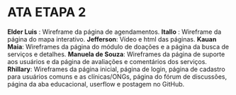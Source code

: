 # ATA ETAPA 2
**Elder Luis** : Wireframe da página de agendamentos.
**Itallo** : Wireframe da página do mapa interativo.
**Jefferson**: Vídeo e html das páginas. 
**Kauan Maia**: Wireframes da página do módulo de doações e a página da busca de serviços e detalhes.
**Manuela de Souza**: Wireframes da página de suporte aos usuários e da página de avaliações e comentários dos serviços.
**Rhillary**: Wireframes da página inicial, página de login, página de cadastro para usuários comuns e as clínicas/ONGs, página do fórum de discussões, página da aba educacional, userflow e postagem no GitHub.

